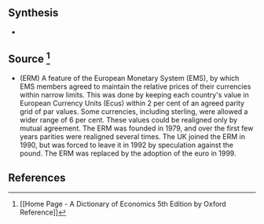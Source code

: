 ## Synthesis
- 
## Source [^1]
- (ERM) A feature of the European Monetary System (EMS), by which EMS members agreed to maintain the relative prices of their currencies within narrow limits. This was done by keeping each country's value in European Currency Units (Ecus) within 2 per cent of an agreed parity grid of par values. Some currencies, including sterling, were allowed a wider range of 6 per cent. These values could be realigned only by mutual agreement. The ERM was founded in 1979, and over the first few years parities were realigned several times. The UK joined the ERM in 1990, but was forced to leave it in 1992 by speculation against the pound. The ERM was replaced by the adoption of the euro in 1999.
## References

[^1]: [[Home Page - A Dictionary of Economics 5th Edition by Oxford Reference]]
